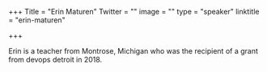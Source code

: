 +++
Title = "Erin Maturen"
Twitter = ""
image = ""
type = "speaker"
linktitle = "erin-maturen"

+++

Erin is a teacher from Montrose, Michigan who was the recipient of a grant from devops detroit in 2018.

